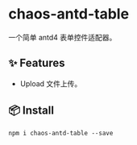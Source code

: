 # chaos-antd-table

一个简单 antd4 表单控件适配器。

## ✨ Features

* Upload 文件上传。

## 📦 Install

```
npm i chaos-antd-table --save
```
